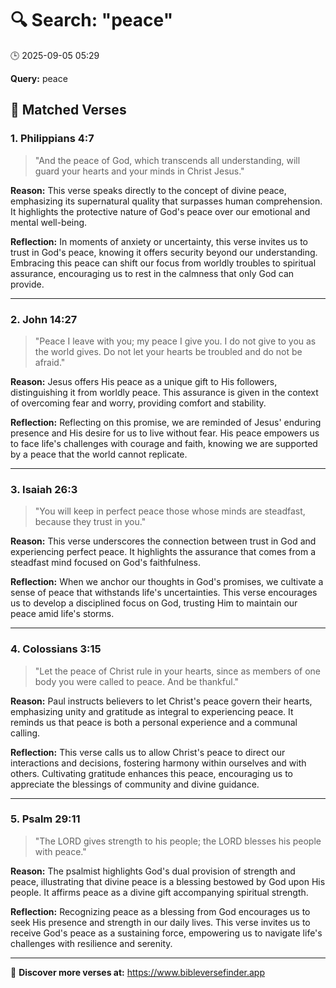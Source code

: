 # 🔍 Search: "peace"
🕒 2025-09-05 05:29

**Query:** peace

## 📖 Matched Verses

### 1. Philippians 4:7
> "And the peace of God, which transcends all understanding, will guard your hearts and your minds in Christ Jesus."

**Reason:** This verse speaks directly to the concept of divine peace, emphasizing its supernatural quality that surpasses human comprehension. It highlights the protective nature of God's peace over our emotional and mental well-being.

**Reflection:** In moments of anxiety or uncertainty, this verse invites us to trust in God's peace, knowing it offers security beyond our understanding. Embracing this peace can shift our focus from worldly troubles to spiritual assurance, encouraging us to rest in the calmness that only God can provide.

---

### 2. John 14:27
> "Peace I leave with you; my peace I give you. I do not give to you as the world gives. Do not let your hearts be troubled and do not be afraid."

**Reason:** Jesus offers His peace as a unique gift to His followers, distinguishing it from worldly peace. This assurance is given in the context of overcoming fear and worry, providing comfort and stability.

**Reflection:** Reflecting on this promise, we are reminded of Jesus' enduring presence and His desire for us to live without fear. His peace empowers us to face life's challenges with courage and faith, knowing we are supported by a peace that the world cannot replicate.

---

### 3. Isaiah 26:3
> "You will keep in perfect peace those whose minds are steadfast, because they trust in you."

**Reason:** This verse underscores the connection between trust in God and experiencing perfect peace. It highlights the assurance that comes from a steadfast mind focused on God's faithfulness.

**Reflection:** When we anchor our thoughts in God's promises, we cultivate a sense of peace that withstands life's uncertainties. This verse encourages us to develop a disciplined focus on God, trusting Him to maintain our peace amid life's storms.

---

### 4. Colossians 3:15
> "Let the peace of Christ rule in your hearts, since as members of one body you were called to peace. And be thankful."

**Reason:** Paul instructs believers to let Christ's peace govern their hearts, emphasizing unity and gratitude as integral to experiencing peace. It reminds us that peace is both a personal experience and a communal calling.

**Reflection:** This verse calls us to allow Christ's peace to direct our interactions and decisions, fostering harmony within ourselves and with others. Cultivating gratitude enhances this peace, encouraging us to appreciate the blessings of community and divine guidance.

---

### 5. Psalm 29:11
> "The LORD gives strength to his people; the LORD blesses his people with peace."

**Reason:** The psalmist highlights God's dual provision of strength and peace, illustrating that divine peace is a blessing bestowed by God upon His people. It affirms peace as a divine gift accompanying spiritual strength.

**Reflection:** Recognizing peace as a blessing from God encourages us to seek His presence and strength in our daily lives. This verse invites us to receive God's peace as a sustaining force, empowering us to navigate life's challenges with resilience and serenity.

---

🔗 **Discover more verses at:** https://www.bibleversefinder.app
